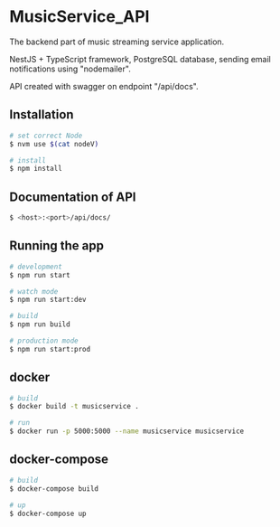 # MusicService_API

The backend part of music streaming service application.

NestJS + TypeScript framework, PostgreSQL database, sending email notifications using "nodemailer".


API created with swagger on endpoint "/api/docs".

## Installation

```bash
# set correct Node
$ nvm use $(cat nodeV)

# install
$ npm install
```
## Documentation of API

```bash
$ <host>:<port>/api/docs/
```

## Running the app

```bash
# development
$ npm run start

# watch mode
$ npm run start:dev

# build
$ npm run build

# production mode
$ npm run start:prod
```

## docker
```bash
# build
$ docker build -t musicservice .

# run
$ docker run -p 5000:5000 --name musicservice musicservice
```

## docker-compose
```bash
# build
$ docker-compose build

# up
$ docker-compose up
```
